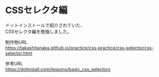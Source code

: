 # CSSセレクタ編

ドットインストールで紹介されていた、  
CSSセレクタ編を勉強しました。

制作物URL  
https://takashitanaka.github.io/practice/css-practice/css-selector/css-selector.html

参考URL  
https://dotinstall.com/lessons/basic_css_selectors

